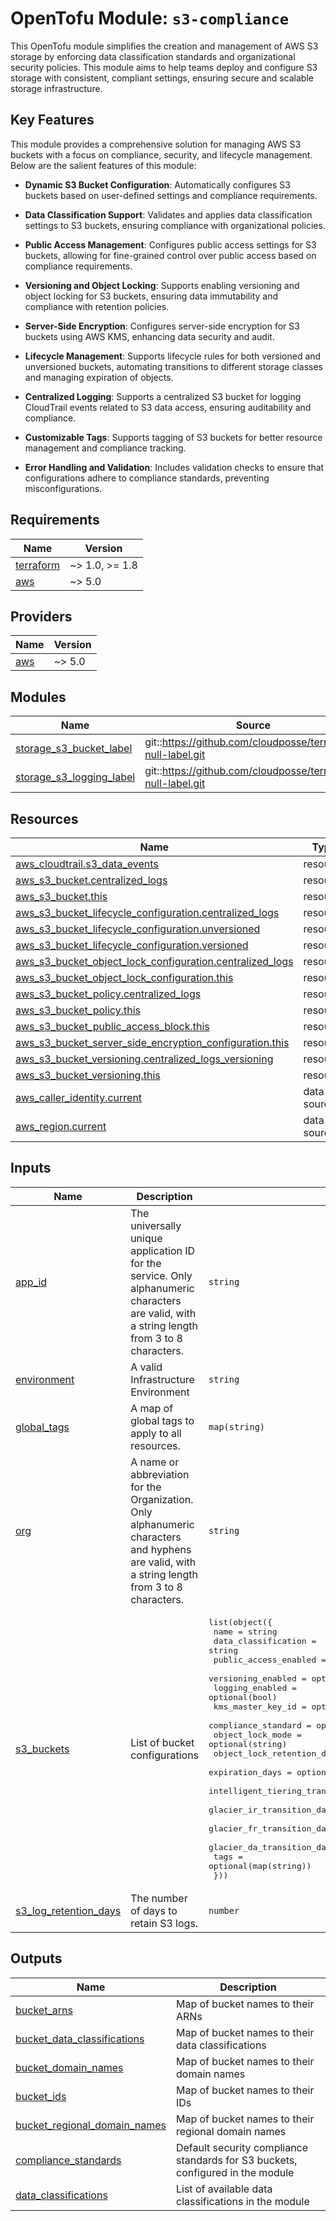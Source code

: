 # OpenTofu Module: `s3-compliance`

This OpenTofu module simplifies the creation and management of AWS S3 storage by enforcing data classification standards and organizational security policies. This module aims to help teams deploy and configure S3 storage with consistent, compliant settings, ensuring secure and scalable storage infrastructure.

## Key Features

This module provides a comprehensive solution for managing AWS S3 buckets with a focus on compliance, security, and lifecycle management. Below are the salient features of this module:

- **Dynamic S3 Bucket Configuration**: Automatically configures S3 buckets based on user-defined settings and compliance requirements.

- **Data Classification Support**: Validates and applies data classification settings to S3 buckets, ensuring compliance with organizational policies.

- **Public Access Management**: Configures public access settings for S3 buckets, allowing for fine-grained control over public access based on compliance requirements.

- **Versioning and Object Locking**: Supports enabling versioning and object locking for S3 buckets, ensuring data immutability and compliance with retention policies.

- **Server-Side Encryption**: Configures server-side encryption for S3 buckets using AWS KMS, enhancing data security and audit.

- **Lifecycle Management**: Supports lifecycle rules for both versioned and unversioned buckets, automating transitions to different storage classes and managing expiration of objects.

- **Centralized Logging**: Supports a centralized S3 bucket for logging CloudTrail events related to S3 data access, ensuring auditability and compliance.

- **Customizable Tags**: Supports tagging of S3 buckets for better resource management and compliance tracking.

- **Error Handling and Validation**: Includes validation checks to ensure that configurations adhere to compliance standards, preventing misconfigurations.


<!-- BEGIN_TF_DOCS -->
## Requirements

| Name | Version |
|------|---------|
| <a name="requirement_terraform"></a> [terraform](#requirement\_terraform) | ~> 1.0, >= 1.8 |
| <a name="requirement_aws"></a> [aws](#requirement\_aws) | ~> 5.0 |

## Providers

| Name | Version |
|------|---------|
| <a name="provider_aws"></a> [aws](#provider\_aws) | ~> 5.0 |

## Modules

| Name | Source | Version |
|------|--------|---------|
| <a name="module_storage_s3_bucket_label"></a> [storage\_s3\_bucket\_label](#module\_storage\_s3\_bucket\_label) | git::https://github.com/cloudposse/terraform-null-label.git | 488ab91e34a24a86957e397d9f7262ec5925586a |
| <a name="module_storage_s3_logging_label"></a> [storage\_s3\_logging\_label](#module\_storage\_s3\_logging\_label) | git::https://github.com/cloudposse/terraform-null-label.git | 488ab91e34a24a86957e397d9f7262ec5925586a |

## Resources

| Name | Type |
|------|------|
| [aws_cloudtrail.s3_data_events](https://registry.terraform.io/providers/hashicorp/aws/latest/docs/resources/cloudtrail) | resource |
| [aws_s3_bucket.centralized_logs](https://registry.terraform.io/providers/hashicorp/aws/latest/docs/resources/s3_bucket) | resource |
| [aws_s3_bucket.this](https://registry.terraform.io/providers/hashicorp/aws/latest/docs/resources/s3_bucket) | resource |
| [aws_s3_bucket_lifecycle_configuration.centralized_logs](https://registry.terraform.io/providers/hashicorp/aws/latest/docs/resources/s3_bucket_lifecycle_configuration) | resource |
| [aws_s3_bucket_lifecycle_configuration.unversioned](https://registry.terraform.io/providers/hashicorp/aws/latest/docs/resources/s3_bucket_lifecycle_configuration) | resource |
| [aws_s3_bucket_lifecycle_configuration.versioned](https://registry.terraform.io/providers/hashicorp/aws/latest/docs/resources/s3_bucket_lifecycle_configuration) | resource |
| [aws_s3_bucket_object_lock_configuration.centralized_logs](https://registry.terraform.io/providers/hashicorp/aws/latest/docs/resources/s3_bucket_object_lock_configuration) | resource |
| [aws_s3_bucket_object_lock_configuration.this](https://registry.terraform.io/providers/hashicorp/aws/latest/docs/resources/s3_bucket_object_lock_configuration) | resource |
| [aws_s3_bucket_policy.centralized_logs](https://registry.terraform.io/providers/hashicorp/aws/latest/docs/resources/s3_bucket_policy) | resource |
| [aws_s3_bucket_policy.this](https://registry.terraform.io/providers/hashicorp/aws/latest/docs/resources/s3_bucket_policy) | resource |
| [aws_s3_bucket_public_access_block.this](https://registry.terraform.io/providers/hashicorp/aws/latest/docs/resources/s3_bucket_public_access_block) | resource |
| [aws_s3_bucket_server_side_encryption_configuration.this](https://registry.terraform.io/providers/hashicorp/aws/latest/docs/resources/s3_bucket_server_side_encryption_configuration) | resource |
| [aws_s3_bucket_versioning.centralized_logs_versioning](https://registry.terraform.io/providers/hashicorp/aws/latest/docs/resources/s3_bucket_versioning) | resource |
| [aws_s3_bucket_versioning.this](https://registry.terraform.io/providers/hashicorp/aws/latest/docs/resources/s3_bucket_versioning) | resource |
| [aws_caller_identity.current](https://registry.terraform.io/providers/hashicorp/aws/latest/docs/data-sources/caller_identity) | data source |
| [aws_region.current](https://registry.terraform.io/providers/hashicorp/aws/latest/docs/data-sources/region) | data source |

## Inputs

| Name | Description | Type | Default | Required |
|------|-------------|------|---------|:--------:|
| <a name="input_app_id"></a> [app\_id](#input\_app\_id) | The universally unique application ID for the service. Only alphanumeric characters are valid, with a string length from 3 to 8 characters. | `string` | `"appid"` | no |
| <a name="input_environment"></a> [environment](#input\_environment) | A valid Infrastructure Environment | `string` | `"poc"` | no |
| <a name="input_global_tags"></a> [global\_tags](#input\_global\_tags) | A map of global tags to apply to all resources. | `map(string)` | `{}` | no |
| <a name="input_org"></a> [org](#input\_org) | A name or abbreviation for the Organization. Only alphanumeric characters and hyphens are valid, with a string length from 3 to 8 characters. | `string` | `"acme-it"` | no |
| <a name="input_s3_buckets"></a> [s3\_buckets](#input\_s3\_buckets) | List of bucket configurations | <pre>list(object({<br/>    name                                = string<br/>    data_classification                 = string<br/>    public_access_enabled               = optional(bool)<br/>    versioning_enabled                  = optional(bool)<br/>    logging_enabled                     = optional(bool)<br/>    kms_master_key_id                   = optional(string)<br/>    compliance_standard                 = optional(string)<br/>    object_lock_mode                    = optional(string)<br/>    object_lock_retention_days          = optional(number)<br/>    expiration_days                     = optional(number)<br/>    intelligent_tiering_transition_days = optional(number)<br/>    glacier_ir_transition_days          = optional(number)<br/>    glacier_fr_transition_days          = optional(number)<br/>    glacier_da_transition_days          = optional(number)<br/>    tags                                = optional(map(string))<br/>  }))</pre> | n/a | yes |
| <a name="input_s3_log_retention_days"></a> [s3\_log\_retention\_days](#input\_s3\_log\_retention\_days) | The number of days to retain S3 logs. | `number` | `1` | no |

## Outputs

| Name | Description |
|------|-------------|
| <a name="output_bucket_arns"></a> [bucket\_arns](#output\_bucket\_arns) | Map of bucket names to their ARNs |
| <a name="output_bucket_data_classifications"></a> [bucket\_data\_classifications](#output\_bucket\_data\_classifications) | Map of bucket names to their data classifications |
| <a name="output_bucket_domain_names"></a> [bucket\_domain\_names](#output\_bucket\_domain\_names) | Map of bucket names to their domain names |
| <a name="output_bucket_ids"></a> [bucket\_ids](#output\_bucket\_ids) | Map of bucket names to their IDs |
| <a name="output_bucket_regional_domain_names"></a> [bucket\_regional\_domain\_names](#output\_bucket\_regional\_domain\_names) | Map of bucket names to their regional domain names |
| <a name="output_compliance_standards"></a> [compliance\_standards](#output\_compliance\_standards) | Default security compliance standards for S3 buckets, configured in the module |
| <a name="output_data_classifications"></a> [data\_classifications](#output\_data\_classifications) | List of available data classifications in the module |
<!-- END_TF_DOCS -->
